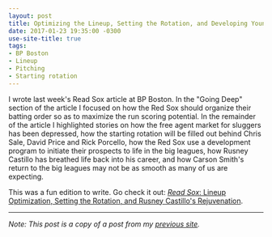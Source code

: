 ```yaml
---
layout: post
title: Optimizing the Lineup, Setting the Rotation, and Developing Young Talent
date: 2017-01-23 19:35:00 -0300
use-site-title: true
tags:
- BP Boston
- Lineup
- Pitching
- Starting rotation
---
```


I wrote last week's Read Sox article at BP Boston. In the "Going Deep" section of the article I focused on how the Red Sox 
should organize their batting order so as to maximize the run scoring potential. In the remainder of the article I highlighted 
stories on how the free agent market for sluggers has been depressed, how the starting rotation will be filled out behind 
Chris Sale, David Price and Rick Porcello, how the Red Sox use a development program to initiate their prospects to life in the 
big leagues, how Rusney Castillo has breathed life back into his career, and how Carson Smith's return to the big leagues may 
not be as smooth as many of us are expecting.

This was a fun edition to write. Go check it out: 
<a href = "http://boston.locals.baseballprospectus.com/2017/01/18/read-sox-lineup-optimization-setting-the-rotation-and-rusney-castillos-rejuvination/" target = "_blank"> *Read Sox*: Lineup Optimization, Setting the Rotation, and Rusney Castillo's Rejuvenation</a>.

***

*Note: This post is a copy of a post from my <a href = "https://christopherteeter.wordpress.com/" target = "_blank"> previous site</a>.*